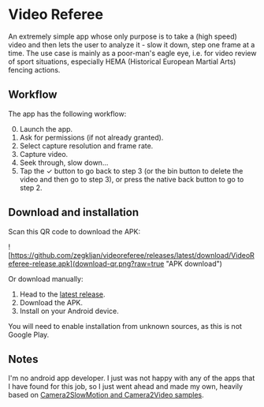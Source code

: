 # Video Referee
An extremely simple app whose only purpose is to take a (high speed) video and then lets the user to analyze it - slow it down, step one frame at a time.
The use case is mainly as a poor-man's eagle eye, i.e. for video review of sport situations, especially HEMA (Historical European Martial Arts) fencing actions.

## Workflow
The app has the following workflow:

0. Launch the app.
1. Ask for permissions (if not already granted).
2. Select capture resolution and frame rate.
3. Capture video.
4. Seek through, slow down...
5. Tap the ✓ button to go back to step 3 (or the bin button to delete the video and then go to step 3), or press the native back button to go to step 2.

## Download and installation
Scan this QR code to download the APK:

![https://github.com/zegkljan/videoreferee/releases/latest/download/VideoReferee-release.apk](download-qr.png?raw=true "APK download")

Or download manually:
1. Head to the [latest release](https://github.com/zegkljan/videoreferee/releases/latest).
2. Download the APK.
3. Install on your Android device.

You will need to enable installation from unknown sources, as this is not Google Play.

## Notes
I'm no android app developer.
I just was not happy with any of the apps that I have found for this job, so I just went ahead and made my own, heavily based on [Camera2SlowMotion and Camera2Video samples](https://github.com/android/camera-samples).